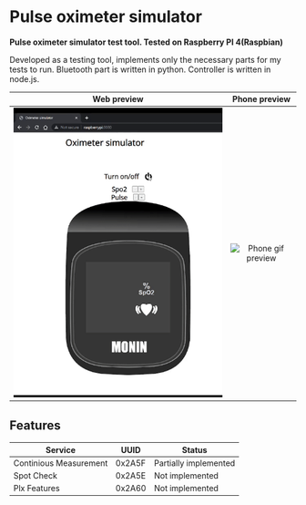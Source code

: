 # Pulse oximeter simulator
<b>Pulse oximeter simulator test tool. Tested on Raspberry PI 4(Raspbian)</b>

Developed as a testing tool, implements only the necessary parts for my tests to run.
Bluetooth part is written in python. 
Controller is written in node.js.

Web preview            |  Phone preview
:-------------------------:|:-------------------------:
![Web gif preview][web]  |  ![Phone gif preview][phone]

[web]: images/web-gif.gif
[phone]: images/phone-gif.gif






## Features



| Service                   | UUID              | Status            |
|   ---   | ---  |  ---   |
|   Continious Measurement   | 0x2A5F  |   Partially implemented  |
|   Spot Check   | 0x2A5E  |   Not implemented  |
|   Plx Features   | 0x2A60  |   Not implemented  |


